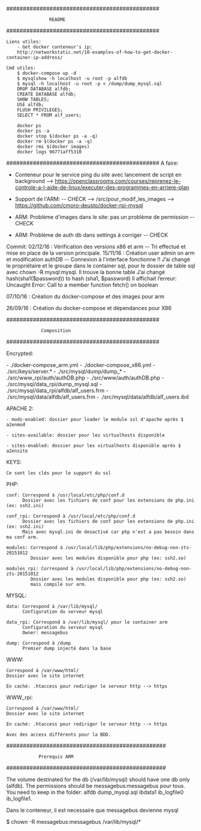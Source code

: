 ##############################################

					README

##############################################

	Liens utiles:
		- Get docker conteneur's ip: 
		http://networkstatic.net/10-examples-of-how-to-get-docker-container-ip-address/

	Cmd utiles:
		$ docker-compose up -d
		$ mysqlshow -h localhost -u root -p alfdb
		$ mysql -h localhost -u root -p < /dump/dump_mysql.sql
		DROP DATABASE alfdb;
		CREATE DATABASE alfdb;
		SHOW TABLES;
		USE alfdb;
		FLUSH PRIVILEGES;
		SELECT * FROM alf_users;

		docker ps
		docker ps -a
		docker stop $(docker ps -a -q)
		docker rm $(docker ps -a -q)
		docker rmi $(docker images)
		docker logs 96771aff5310

##############################################
A faire:

- Conteneur pour le service ping du site avec lancement de script en background
	--> https://openclassrooms.com/courses/reprenez-le-controle-a-l-aide-de-linux/executer-des-programmes-en-arriere-plan

- Support de l'ARM: -- CHECK
	--> /src/pour_modif_les_images
	--> https://github.com/cmoro-deusto/docker-rpi-mysql

- ARM: Problème d'images dans le site: pas un problème de permission -- CHECK
- ARM: Problème de auth db dans settings à corriger -- CHECK




Commit: 
02/12/16 : Vérification des versions x86 et arm -- Tri effectué et mise en place de la version principale.
15/11/16 : Création user admin on arm et modification authDB -- Connexion à l'interface fonctionne !!
	   J’ai changé le propriétaire et le groupe dans le container sql, pour le dossier de table sql avec chown -R mysql:mysql. Il trouve la bonne table
	   J’ai changé hash(sha1($password)) to hash (sha1, $password) Il affichait l’erreur: Uncaught Error: Call to a member function fetch() on boolean   

07/10/16 : Création du docker-compose et des images pour arm

26/09/16 : Création du docker-compose et dépendances pour X86

##############################################

				 Composition

##############################################

Encrypted:

\- ./docker-compose_arm.yml
\- ./docker-compose_x86.yml
\- ./src/keys/server.*
\- ./src/mysql/dump/dump_*
\- ./src/www_rpi/auth/authDB.php 
\- ./src/www/auth/authDB.php 
\- ./src/mysql/data_rpi/dump_mysql.sql
\- ./src/mysql/data_rpi/alfdb/alf_users.frm 
\- ./src/mysql/data/alfdb/alf_users.frm 
\- ./src/mysql/data/alfdb/alf_users.ibd 

APACHE 2:
	
	- mods-enabled: dossier pour loader le module ssl d'apache après $ a2enmod

	- sites-available: dossier pour les virtualhosts disponible

	- sites-enabled: dossier pour les virtualhosts disponible après $ a2ensite

KEYS:
	
	Ce sont les clés pour le support du ssl


PHP:

	conf: Correspond à /usr/local/etc/php/conf.d
		  Dossier avec les fichiers de conf pour les extensions de php.ini (ex: ssh2.ini)

	conf_rpi: Correspond à /usr/local/etc/php/conf.d
		  Dossier avec les fichiers de conf pour les extensions de php.ini (ex: ssh2.ini)
		  Mais avec mysql.ini de desactivé car php n'est a pas besoin dans ma conf arm.

	modules: Correspond à /usr/local/lib/php/extensions/no-debug-non-zts-20151012
			 Dossier avec les modules disponible pour php (ex: ssh2.so)

	modules_rpi: Correspond à /usr/local/lib/php/extensions/no-debug-non-zts-20151012
			 Dossier avec les modules disponible pour php (ex: ssh2.so)
			 mais compilé sur arm.

MYSQL:

	data: Correspond à /var/lib/mysql/
		  Configuration du serveur mysql

	data_rpi: Correspond à /var/lib/mysql/ pour le container arm
		  Configuration du serveur mysql
		  Owner: messagebus

	dump: Correspond à /dump
		  Premier dump injecté dans la base

WWW:

	Correspond à /var/www/html/
	Dossier avec le site internet

	En caché: .htaccess pour rediriger le serveur http --> https

WWW_rpi:

	Correspond à /var/www/html/
	Dossier avec le site internet

	En caché: .htaccess pour rediriger le serveur http --> https

	Avec des access différents pour la BDD.

################################################

				Prerequis ARM

################################################

The volume destinated for the db (/var/lib/mysql) should have one db only (alfdb). The permissions should be messagebus:messagebus pour tous.
You need to keep in the folder: alfdb  dump_mysql.sql  ibdata1  ib_logfile0  ib_logfile1.

Dans le conteneur, il est necessaire que messagebus devienne mysql

$ chown -R messagebus:messagebus /var/lib/mysql/*
